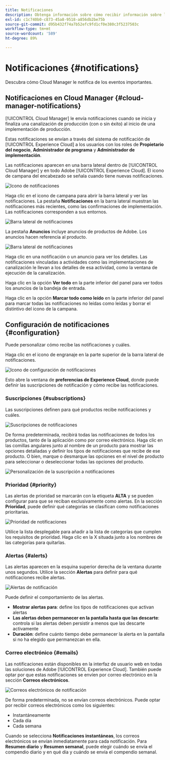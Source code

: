 ```yaml
---
title: Notificaciones
description: Obtenga información sobre cómo recibir información sobre las implementaciones de canalización mediante el sistema de notificación de Adobe Experience Cloud.
exl-id: c1c740b0-c873-45a8-9518-a856db2be75b
source-git-commit: d95b432f74a7b52efc9fd1cf0e380c3f5237503c
workflow-type: tm+mt
source-wordcount: '589'
ht-degree: 89%

---
```



# Notificaciones {#notifications}

Descubra cómo Cloud Manager le notifica de los eventos importantes.

## Notificaciones en Cloud Manager {#cloud-manager-notifications}

[!UICONTROL Cloud Manager] le envía notificaciones cuando se inicia y finaliza una canalización de producción (con o sin éxito) al inicio de una implementación de producción.

Estas notificaciones se envían a través del sistema de notificación de [!UICONTROL Experience Cloud] a los usuarios con los roles de **Propietario del negocio**, **Administrador de programa** y **Administrador de implementación**.

Las notificaciones aparecen en una barra lateral dentro de [!UICONTROL Cloud Manager] y en todo Adobe [!UICONTROL Experience Cloud]. El icono de campana del encabezado se señala cuando tiene nuevas notificaciones.

![Icono de notificaciones](assets/notifications-bell-badged.png)

Haga clic en el icono de campana para abrir la barra lateral y ver las notificaciones. La pestaña **Notificaciones** en la barra lateral muestran las notificaciones más recientes, como las confirmaciones de implementación. Las notificaciones corresponden a sus entornos.

![Barra lateral de notificaciones](assets/notifications-activities.png)

La pestaña **Anuncios** incluye anuncios de productos de Adobe. Los anuncios hacen referencia al producto.

![Barra lateral de notificaciones](assets/notificaitons-announcements.png)

Haga clic en una notificación o un anuncio para ver los detalles. Las notificaciones vinculadas a actividades como las implementaciones de canalización le llevan a los detalles de esa actividad, como la ventana de ejecución de la canalización.

Haga clic en la opción **Ver todo** en la parte inferior del panel para ver todos los anuncios de la bandeja de entrada.

Haga clic en la opción **Marcar todo como leído** en la parte inferior del panel para marcar todas las notificaciones no leídas como leídas y borrar el distintivo del icono de la campana.

## Configuración de notificaciones {#configuration}

Puede personalizar cómo recibe las notificaciones y cuáles.

Haga clic en el icono de engranaje en la parte superior de la barra lateral de notificaciones.

![Icono de configuración de notificaciones](assets/notifications-configuration.png)

Esto abre la ventana de **preferencias de Experience Cloud**, donde puede definir las suscripciones de notificación y cómo recibe las notificaciones.

### Suscripciones {#subscriptions}

Las suscripciones definen para qué productos recibe notificaciones y cuáles.

![Suscripciones de notificaciones](assets/notifications-subscriptions.png)

De forma predeterminada, recibirá todas las notificaciones de todos los productos, tanto de la aplicación como por correo electrónico. Haga clic en las comillas angulares junto al nombre de un producto para mostrar las opciones detalladas y definir los tipos de notificaciones que recibe de ese producto. O bien, marque o desmarque las opciones en el nivel de producto para seleccionar o deseleccionar todas las opciones del producto.

![Personalización de la suscripción a notificaciones](assets/notifications-subscriptions-customize.png)

### Prioridad {#priority}

Las alertas de prioridad se marcarán con la etiqueta **ALTA** y se pueden configurar para que se reciban exclusivamente como alertas. En la sección **Prioridad**, puede definir qué categorías se clasifican como notificaciones prioritarias.

![Prioridad de notificaciones](assets/notifications-priority.png)

Utilice la lista desplegable para añadir a la lista de categorías que cumplen los requisitos de prioridad. Haga clic en la X situada junto a los nombres de las categorías para quitarlas.

### Alertas {#alerts}

Las alertas aparecen en la esquina superior derecha de la ventana durante unos segundos. Utilice la sección **Alertas** para definir para qué notificaciones recibe alertas.

![Alertas de notificación](assets/notifications-alerts.png)

Puede definir el comportamiento de las alertas.

* **Mostrar alertas para**: define los tipos de notificaciones que activan alertas
* **Las alertas deben permanecer en la pantalla hasta que las descarte**: controla si las alertas deben persistir a menos que las descarte activamente
* **Duración**: define cuánto tiempo debe permanecer la alerta en la pantalla si no ha elegido que permanezcan en ella.

### Correo electrónico {#emails}

Las notificaciones están disponibles en la interfaz de usuario web en todas las soluciones de Adobe [!UICONTROL Experience Cloud]. También puede optar por que estas notificaciones se envíen por correo electrónico en la sección **Correos electrónicos**.

![Correos electrónicos de notificación](assets/notifications-emails.png)

De forma predeterminada, no se envían correos electrónicos. Puede optar por recibir correos electrónicos como los siguientes:

* Instantáneamente
* Cada día
* Cada semana

Cuando se selecciona **Notificaciones instantáneas**, los correos electrónicos se envían inmediatamente para cada notificación. Para **Resumen diario** y **Resumen semanal**, puede elegir cuándo se envía el compendio diario y en qué día y cuándo se envía el compendio semanal.